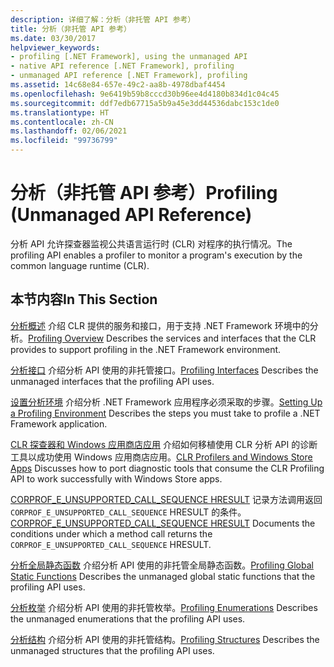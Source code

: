 ```yaml
---
description: 详细了解：分析（非托管 API 参考）
title: 分析（非托管 API 参考）
ms.date: 03/30/2017
helpviewer_keywords:
- profiling [.NET Framework], using the unmanaged API
- native API reference [.NET Framework], profiling
- unmanaged API reference [.NET Framework], profiling
ms.assetid: 14c68e84-657e-49c2-aa8b-4978dbaf4454
ms.openlocfilehash: 9e6419b59b8cccd30b96ee4d4180b834d1c04c45
ms.sourcegitcommit: ddf7edb67715a5b9a45e3dd44536dabc153c1de0
ms.translationtype: HT
ms.contentlocale: zh-CN
ms.lasthandoff: 02/06/2021
ms.locfileid: "99736799"
---
```

# <a name="profiling-unmanaged-api-reference"></a><span data-ttu-id="1936c-103">分析（非托管 API 参考）</span><span class="sxs-lookup"><span data-stu-id="1936c-103">Profiling (Unmanaged API Reference)</span></span>

<span data-ttu-id="1936c-104">分析 API 允许探查器监视公共语言运行时 (CLR) 对程序的执行情况。</span><span class="sxs-lookup"><span data-stu-id="1936c-104">The profiling API enables a profiler to monitor a program's execution by the common language runtime (CLR).</span></span>

## <a name="in-this-section"></a><span data-ttu-id="1936c-105">本节内容</span><span class="sxs-lookup"><span data-stu-id="1936c-105">In This Section</span></span>

 <span data-ttu-id="1936c-106">[分析概述](profiling-overview.md) 介绍 CLR 提供的服务和接口，用于支持 .NET Framework 环境中的分析。</span><span class="sxs-lookup"><span data-stu-id="1936c-106">[Profiling Overview](profiling-overview.md) Describes the services and interfaces that the CLR provides to support profiling in the .NET Framework environment.</span></span>

 <span data-ttu-id="1936c-107">[分析接口](profiling-interfaces.md) 介绍分析 API 使用的非托管接口。</span><span class="sxs-lookup"><span data-stu-id="1936c-107">[Profiling Interfaces](profiling-interfaces.md) Describes the unmanaged interfaces that the profiling API uses.</span></span>

 <span data-ttu-id="1936c-108">[设置分析环境](setting-up-a-profiling-environment.md) 介绍分析 .NET Framework 应用程序必须采取的步骤。</span><span class="sxs-lookup"><span data-stu-id="1936c-108">[Setting Up a Profiling Environment](setting-up-a-profiling-environment.md) Describes the steps you must take to profile a .NET Framework application.</span></span>

 <span data-ttu-id="1936c-109">[CLR 探查器和 Windows 应用商店应用](clr-profilers-and-windows-store-apps.md) 介绍如何移植使用 CLR 分析 API 的诊断工具以成功使用 Windows 应用商店应用。</span><span class="sxs-lookup"><span data-stu-id="1936c-109">[CLR Profilers and Windows Store Apps](clr-profilers-and-windows-store-apps.md) Discusses how to port diagnostic tools that consume the CLR Profiling API to work successfully with Windows Store apps.</span></span>

 <span data-ttu-id="1936c-110">[CORPROF_E_UNSUPPORTED_CALL_SEQUENCE HRESULT](corprof-e-unsupported-call-sequence-hresult.md) 记录方法调用返回 `CORPROF_E_UNSUPPORTED_CALL_SEQUENCE` HRESULT 的条件。</span><span class="sxs-lookup"><span data-stu-id="1936c-110">[CORPROF_E_UNSUPPORTED_CALL_SEQUENCE HRESULT](corprof-e-unsupported-call-sequence-hresult.md) Documents the conditions under which a method call returns the `CORPROF_E_UNSUPPORTED_CALL_SEQUENCE` HRESULT.</span></span>

 <span data-ttu-id="1936c-111">[分析全局静态函数](profiling-global-static-functions.md) 介绍分析 API 使用的非托管全局静态函数。</span><span class="sxs-lookup"><span data-stu-id="1936c-111">[Profiling Global Static Functions](profiling-global-static-functions.md) Describes the unmanaged global static functions that the profiling API uses.</span></span>

 <span data-ttu-id="1936c-112">[分析枚举](profiling-enumerations.md) 介绍分析 API 使用的非托管枚举。</span><span class="sxs-lookup"><span data-stu-id="1936c-112">[Profiling Enumerations](profiling-enumerations.md) Describes the unmanaged enumerations that the profiling API uses.</span></span>

 <span data-ttu-id="1936c-113">[分析结构](profiling-structures.md) 介绍分析 API 使用的非托管结构。</span><span class="sxs-lookup"><span data-stu-id="1936c-113">[Profiling Structures](profiling-structures.md) Describes the unmanaged structures that the profiling API uses.</span></span>
